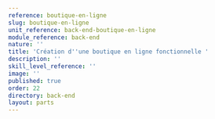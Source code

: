 ```yaml
---
reference: boutique-en-ligne
slug: boutique-en-ligne
unit_reference: back-end-boutique-en-ligne
module_reference: back-end
nature: ''
title: 'Création d''une boutique en ligne fonctionnelle '
description: ''
skill_level_reference: ''
image: ''
published: true
order: 22
directory: back-end
layout: parts
---
```

